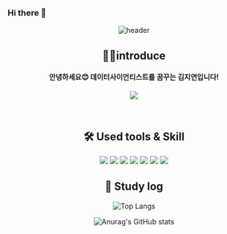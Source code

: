 ### Hi there 👋

<div align="center"> 

![header](https://capsule-render.vercel.app/api?type=cylinder&color=e4aefc&height=150&section=header&text=202021013's%20GitHub&fontColor=ffffff&fontSize=70&animation=fadeIn&fontAlignY=55)

## 👩‍💻introduce
 #### 안녕하세요😊 데이터사이언티스트를 꿈꾸는 김지연입니다!

 <a href="https://jiyeon01.notion.site/f58b309d99dd489c8a240af1abfb0473?pvs=74"><img src="https://img.shields.io/badge/portfolio-%23000000.svg?flat=for-the-badge&logo=notion&logoColor=white"/></a>

  <br/>
 
## 🛠️ Used tools & Skill

<img src="https://img.shields.io/badge/Python-3776AB?style=flat&logo=Python&logoColor=white"/>
<img src="https://img.shields.io/badge/R-276DC3?style=flat&logo=R&logoColor=white"/>


<img src="https://img.shields.io/badge/TensorFlow-FF6F00?style=flat&logo=tensorflow&logoColor=white"/>
<img src="https://img.shields.io/badge/PyTorch-EE4C2C?logo=pytorch&logoColor=white"/>

<img src="https://img.shields.io/badge/VSC-007ACC?style=flat&logo=visualstudiocode&logoColor=white"/>
<img src="https://img.shields.io/badge/GitHub-181717?style=flat&logo=GitHub&logoColor=white"/>

<img src="https://img.shields.io/badge/GCP-4285F4?style=flat&logo=GoogleCloud&logoColor=white"/>


   <br/>
 
## 💎 Study log
  
![Top Langs](https://github-readme-stats.vercel.app/api/top-langs/?username=202021013&layout=compact)
  
![Anurag's GitHub stats](https://github-readme-stats.vercel.app/api?username=202021013&show_icons=true&theme=tokyonight)

</div>

<!--
**202021013/202021013** is a ✨ _special_ ✨ repository because its `README.md` (this file) appears on your GitHub profile.

Here are some ideas to get you started:

- 🔭 I’m currently working on ...
- 🌱 I’m currently learning ...
- 👯 I’m looking to collaborate on ...
- 🤔 I’m looking for help with ...
- 💬 Ask me about ...
- 📫 How to reach me: ...
- 😄 Pronouns: ...
- ⚡ Fun fact: ...
-->